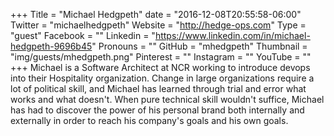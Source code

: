 +++
Title = "Michael Hedgpeth"
date = "2016-12-08T20:55:58-06:00"
Twitter = "michaelhedgpeth"
Website = "http://hedge-ops.com"
Type = "guest"
Facebook = ""
Linkedin = "https://www.linkedin.com/in/michael-hedgpeth-9696b45"
Pronouns = ""
GitHub = "mhedgpeth"
Thumbnail = "img/guests/mhedgpeth.png"
Pinterest = ""
Instagram = ""
YouTube = ""
+++
Michael is a Software Architect at NCR working to introduce devops into their Hospitality organization. Change in large organizations require a lot of political skill, and Michael has learned through trial and error what works and what doesn&#39;t. When pure technical skill wouldn&#39;t suffice, Michael has had to discover the power of his personal brand both internally and externally in order to reach his company&#39;s goals and his own goals.
